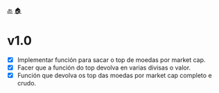 [🔙](https://github.com/Ran-n/coinmarketcap_scrapi/blob/main/doc/xFCR/indekso.md)
[🏠](https://github.com/Ran-n/coinmarketcap_scrapi/blob/main/README.md)

# v1.0
- [X] Implementar función para sacar o top de moedas por market cap.
- [X] Facer que a función do top devolva en varias divisas o valor.
- [X] Función que devolva os top das moedas por market cap completo e crudo.
